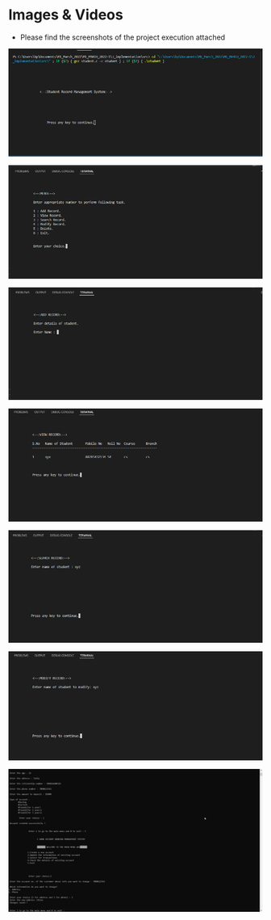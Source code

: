 # Images & Videos

* Please find the screenshots of the project execution attached

![](https://github.com/poojaapatilkk12/M1_MARCH_2022/blob/main/images/2022-04-2(1)a.exe.png)

![](https://github.com/poojaapatilkk12/M1_MARCH_2022/blob/main/images/2022-04-2(2)a.exe.png)

![](https://github.com/poojaapatilkk12/M1_MARCH_2022/blob/main/images/2022-04-2(3)a.exe.png)

![](https://github.com/poojaapatilkk12/M1_MARCH_2022/blob/main/images/2022-04-2(5)a.exe.png)

![](https://github.com/poojaapatilkk12/M1_MARCH_2022/blob/main/images/2022-04-2(6)a.exe.png)

![](https://github.com/poojaapatilkk12/M1_MARCH_2022/blob/main/images/2022-04-2(7)a.exe.png)

![](https://github.com/AdityaGautam05/LTTS-C-MiniProject/blob/main/images/2021-04-16%2014_42_04-C__Users_gauta_Desktop_LTTS_C_Project_CBank_3_Implementation_build_CBank.exe.png)


